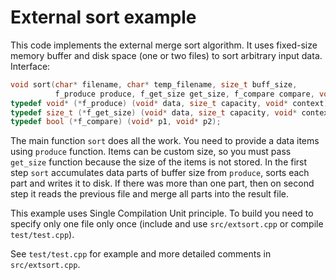 # External sort example

This code implements the external merge sort algorithm. 
It uses fixed-size memory buffer and disk space (one or two files) 
to sort arbitrary input data. Interface:

```cpp
void sort(char* filename, char* temp_filename, size_t buff_size,
          f_produce produce, f_get_size get_size, f_compare compare, void* context);
typedef void* (*f_produce) (void* data, size_t capacity, void* context);
typedef size_t (*f_get_size) (void* data, size_t capacity, void* context);
typedef bool (*f_compare) (void* p1, void* p2);
```
The main function `sort` does all the work. 
You need to provide a data items using `produce` function. 
Items can be custom size, so you must pass `get_size` function 
because the size of the items is not stored. 
In the first step `sort` accumulates data parts of buffer size from `produce`, 
sorts each part and writes it to disk. If there was more than one part, 
then on second step it reads the previous file and merge all parts into the result file.

This example uses Single Compilation Unit principle. 
To build you need to specify only one file only once 
(include and use `src/extsort.cpp` or compile `test/test.cpp`).

See `test/test.cpp` for example and more detailed comments in `src/extsort.cpp`.
